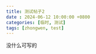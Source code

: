 ```yaml
---
title: 测试帖子2
date : 2024-06-12 10:00:00 +0800
categories: [临时, 测试]
tags: [zhongwen, test]
---
```


[>_<]:测试

没什么可写的